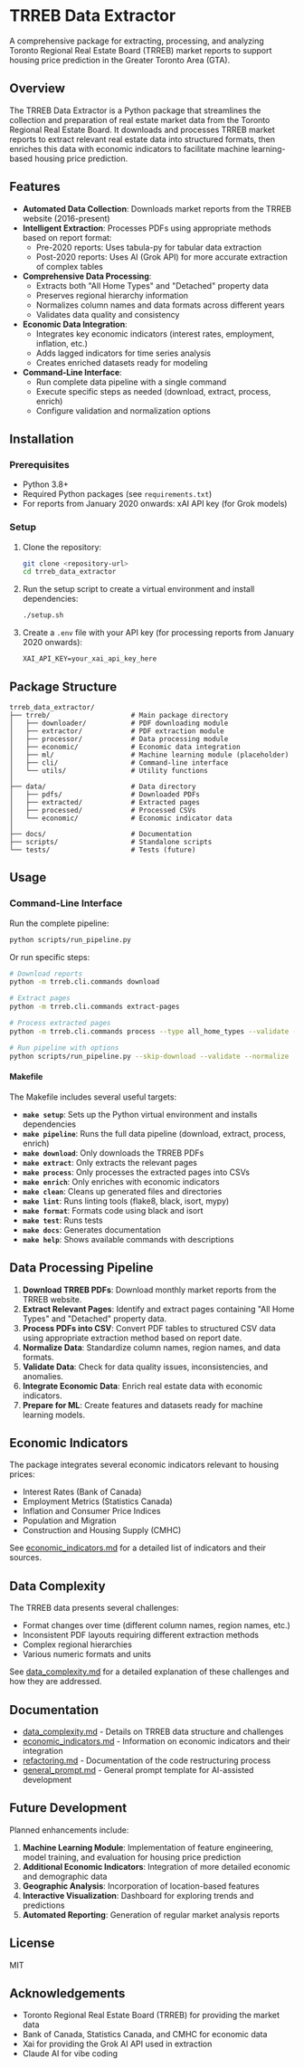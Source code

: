 # TRREB Data Extractor

A comprehensive package for extracting, processing, and analyzing Toronto Regional Real Estate Board (TRREB) market reports to support housing price prediction in the Greater Toronto Area (GTA).

## Overview

The TRREB Data Extractor is a Python package that streamlines the collection and preparation of real estate market data from the Toronto Regional Real Estate Board. It downloads and processes TRREB market reports to extract relevant real estate data into structured formats, then enriches this data with economic indicators to facilitate machine learning-based housing price prediction.

## Features

- **Automated Data Collection**: Downloads market reports from the TRREB website (2016-present)
- **Intelligent Extraction**: Processes PDFs using appropriate methods based on report format:
  - Pre-2020 reports: Uses tabula-py for tabular data extraction
  - Post-2020 reports: Uses AI (Grok API) for more accurate extraction of complex tables
- **Comprehensive Data Processing**:
  - Extracts both "All Home Types" and "Detached" property data
  - Preserves regional hierarchy information
  - Normalizes column names and data formats across different years
  - Validates data quality and consistency
- **Economic Data Integration**:
  - Integrates key economic indicators (interest rates, employment, inflation, etc.)
  - Adds lagged indicators for time series analysis
  - Creates enriched datasets ready for modeling
- **Command-Line Interface**:
  - Run complete data pipeline with a single command
  - Execute specific steps as needed (download, extract, process, enrich)
  - Configure validation and normalization options

## Installation

### Prerequisites

- Python 3.8+
- Required Python packages (see `requirements.txt`)
- For reports from January 2020 onwards: xAI API key (for Grok models)

### Setup

1. Clone the repository:
   ```bash
   git clone <repository-url>
   cd trreb_data_extractor
   ```

2. Run the setup script to create a virtual environment and install dependencies:
   ```bash
   ./setup.sh
   ```

3. Create a `.env` file with your API key (for processing reports from January 2020 onwards):
   ```
   XAI_API_KEY=your_xai_api_key_here
   ```

## Package Structure

```
trreb_data_extractor/
├── trreb/                    # Main package directory
│   ├── downloader/           # PDF downloading module
│   ├── extractor/            # PDF extraction module
│   ├── processor/            # Data processing module
│   ├── economic/             # Economic data integration
│   ├── ml/                   # Machine learning module (placeholder)
│   ├── cli/                  # Command-line interface
│   └── utils/                # Utility functions
│
├── data/                     # Data directory
│   ├── pdfs/                 # Downloaded PDFs
│   ├── extracted/            # Extracted pages
│   ├── processed/            # Processed CSVs
│   └── economic/             # Economic indicator data
│
├── docs/                     # Documentation
├── scripts/                  # Standalone scripts
└── tests/                    # Tests (future)
```

## Usage

### Command-Line Interface

Run the complete pipeline:

```bash
python scripts/run_pipeline.py
```

Or run specific steps:

```bash
# Download reports
python -m trreb.cli.commands download

# Extract pages
python -m trreb.cli.commands extract-pages

# Process extracted pages
python -m trreb.cli.commands process --type all_home_types --validate --normalize

# Run pipeline with options
python scripts/run_pipeline.py --skip-download --validate --normalize
```


#### Makefile

The Makefile includes several useful targets:

- **`make setup`**: Sets up the Python virtual environment and installs dependencies
- **`make pipeline`**: Runs the full data pipeline (download, extract, process, enrich)
- **`make download`**: Only downloads the TRREB PDFs
- **`make extract`**: Only extracts the relevant pages
- **`make process`**: Only processes the extracted pages into CSVs
- **`make enrich`**: Only enriches with economic indicators
- **`make clean`**: Cleans up generated files and directories
- **`make lint`**: Runs linting tools (flake8, black, isort, mypy)
- **`make format`**: Formats code using black and isort
- **`make test`**: Runs tests
- **`make docs`**: Generates documentation
- **`make help`**: Shows available commands with descriptions

## Data Processing Pipeline

1. **Download TRREB PDFs**: Download monthly market reports from the TRREB website.
2. **Extract Relevant Pages**: Identify and extract pages containing "All Home Types" and "Detached" property data.
3. **Process PDFs into CSV**: Convert PDF tables to structured CSV data using appropriate extraction method based on report date.
4. **Normalize Data**: Standardize column names, region names, and data formats.
5. **Validate Data**: Check for data quality issues, inconsistencies, and anomalies.
6. **Integrate Economic Data**: Enrich real estate data with economic indicators.
7. **Prepare for ML**: Create features and datasets ready for machine learning models.

## Economic Indicators

The package integrates several economic indicators relevant to housing prices:

- Interest Rates (Bank of Canada)
- Employment Metrics (Statistics Canada)
- Inflation and Consumer Price Indices
- Population and Migration
- Construction and Housing Supply (CMHC)

See [economic_indicators.md](docs/economic_indicators.md) for a detailed list of indicators and their sources.

## Data Complexity

The TRREB data presents several challenges:

- Format changes over time (different column names, region names, etc.)
- Inconsistent PDF layouts requiring different extraction methods
- Complex regional hierarchies
- Various numeric formats and units

See [data_complexity.md](docs/data_complexity.md) for a detailed explanation of these challenges and how they are addressed.

## Documentation

- [data_complexity.md](docs/data_complexity.md) - Details on TRREB data structure and challenges
- [economic_indicators.md](docs/economic_indicators.md) - Information on economic indicators and their integration
- [refactoring.md](docs/refactoring.md) - Documentation of the code restructuring process
- [general_prompt.md](docs/general_prompt.md) - General prompt template for AI-assisted development

## Future Development

Planned enhancements include:

1. **Machine Learning Module**: Implementation of feature engineering, model training, and evaluation for housing price prediction
2. **Additional Economic Indicators**: Integration of more detailed economic and demographic data
3. **Geographic Analysis**: Incorporation of location-based features
4. **Interactive Visualization**: Dashboard for exploring trends and predictions
5. **Automated Reporting**: Generation of regular market analysis reports

## License

MIT

## Acknowledgements

- Toronto Regional Real Estate Board (TRREB) for providing the market data
- Bank of Canada, Statistics Canada, and CMHC for economic data
- Xai for providing the Grok AI API used in extraction
- Claude AI for vibe coding
